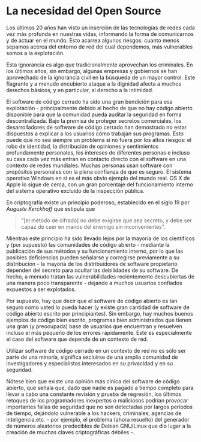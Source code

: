 La necesidad del Open Source
============================

Los últimos 20 años han visto un inserción de las tecnologías de redes cada vez más profunda en nuestras vidas, informando la forma de comunicarnos y de actuar en el mundo. Esto acarrea algunos riesgos: cuanto menos sepamos acerca del entorno de red del cual dependemos, más vulnerables somos a la explotación.

Esta ignorancia es algo que tradicionalmente aprovechan los criminales. En los últimos años, sin embargo, algunas empresas y gobiernos se han aprovechado de la ignorancia civil en la búsqueda de un mayor control. Este flagrante y a menudo encubierto ataque a la dignidad afecta a muchos derechos básicos, y en particular, al derecho a la intimidad.

El software de código cerrado ha sido una gran bendición para esa explotación - principalmente debido al hecho de que no hay código abierto disponible para que la comunidad pueda auditar la seguridad en forma descentralizada. Bajo la premisa de proteger secretos comerciales, los desarrolladores de software de código cerrado han demostrado no estar dispuestos a explicar a los usuarios cómo trabajan sus programas. Esto puede que no sea siempre un problema si no fuera por los altos riesgos: el robo de identidad, la distribución de opiniones y sentimientos profundamente personales, los intereses de diferentes personas e incluso su casa cada vez más entran en contacto directo con el software en una contexto de redes mundiales. Muchas personas usan software con propósitos personales con la plena confianza de que es seguro. El sistema operativo Windows en sí es el más obvio ejemplo del mundo real. OS X de Apple lo sigue de cerca, con un gran porcentaje del funcionamiento interno del sistema operativo excluido de la inspección pública.

En criptografía existe un principio poderoso, establecido en el siglo 19 por *Auguste Kerckhoff* que estipula que

 > "[el método de cifrado] no debe exigirse que sea secreto, y debe ser capaz de caer en manos del enemigo sin inconvenientes".

Mientras este principio ha sido llevado lejos por la mayoría de los científicos y (por supuesto) las comunidades de código abierto - mediante la publicación de sus métodos y su funcionamiento interno, por lo que las posibles deficiencias pueden señalarse y corregirse previamente a su distribución - la mayoría de los distribuidores de software propietario dependen del secreto para ocultar las debilidades de su software. De hecho, a menudo tratan las vulnerabilidades recientemente descubiertas de una manera poco transparente - dejando a muchos usuarios confiados expuestos a ser explotados.

Por supuesto, hay que decir que el software de código abierto es tan seguro como usted lo pueda hacer (y existe gran cantidad de software de código abierto escrito por principiantes). Sin embargo, hay muchos buenos ejemplos de código bien escrito, programas bien administrados que tienen una gran (y preocupada) base de usuarios que encuentran y resuelven incluso el más pequeño de los errores rápidamente. Este es especialmente el caso del software que depende de un contexto de red.

Utilizar software de código cerrado en un contexto de red no es sólo ser parte de una minoría, significa excluirse de una amplia comunidad de investigadores y especialistas interesados en su privacidad y en su seguridad.

Nótese bien que existe una opinión más cínica del software de código abierto, que señala que, dado que nadie es pagado a tiempo completo para llevar a cabo una constante revisión y prueba de regresión, los últimos retoques de los programadores inexpertos o maliciosos podrían provocar importantes fallas de seguridad que no son detectadas por largos períodos de tiempo, dejándolo vulnerable a los hackers, criminales, agencias de inteligencia,etc. - por ejemplo, el problema (ahora resuelto) del generador de números aleatorios predecibles de Debian GNU/Linux que dio lugar a la creación de muchas claves criptográficas débiles -.


